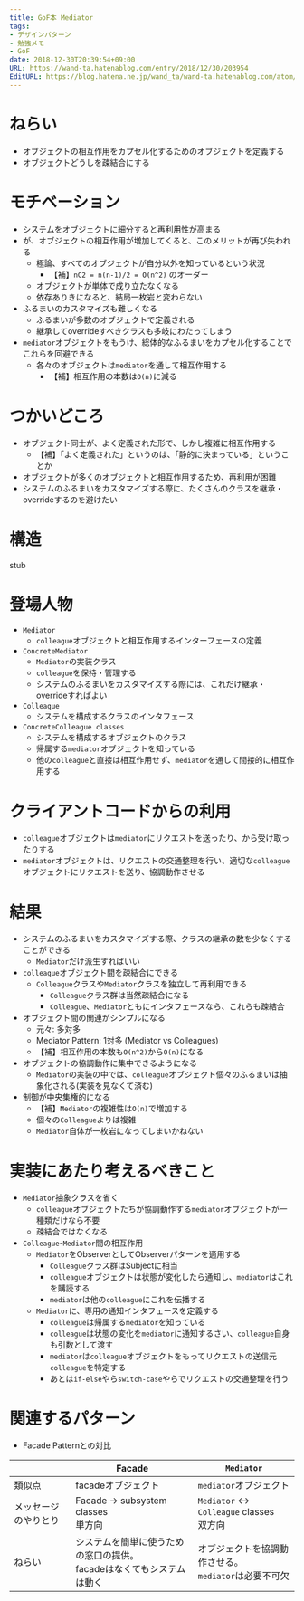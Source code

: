 ```yaml
---
title: GoF本 Mediator
tags:
- デザインパターン
- 勉強メモ
- GoF
date: 2018-12-30T20:39:54+09:00
URL: https://wand-ta.hatenablog.com/entry/2018/12/30/203954
EditURL: https://blog.hatena.ne.jp/wand_ta/wand-ta.hatenablog.com/atom/entry/10257846132692660117
---
```




# ねらい

- オブジェクトの相互作用をカプセル化するためのオブジェクトを定義する
- オブジェクトどうしを疎結合にする


# モチベーション

- システムをオブジェクトに細分すると再利用性が高まる
- が、オブジェクトの相互作用が増加してくると、このメリットが再び失われる
    - 極論、すべてのオブジェクトが自分以外を知っているという状況
        - 【補】`nC2 = n(n-1)/2 = O(n^2)` のオーダー
    - オブジェクトが単体で成り立たなくなる
    - 依存ありきになると、結局一枚岩と変わらない
- ふるまいのカスタマイズも難しくなる
    - ふるまいが多数のオブジェクトで定義される
    - 継承してoverrideすべきクラスも多岐にわたってしまう
- `mediator`オブジェクトをもうけ、総体的なふるまいをカプセル化することでこれらを回避できる
    - 各々のオブジェクトは`mediator`を通して相互作用する
        - 【補】相互作用の本数は`O(n)`に減る


# つかいどころ

- オブジェクト同士が、よく定義された形で、しかし複雑に相互作用する
    - 【補】「よく定義された」というのは、「静的に決まっている」ということか
- オブジェクトが多くのオブジェクトと相互作用するため、再利用が困難
- システムのふるまいをカスタマイズする際に、たくさんのクラスを継承・overrideするのを避けたい


# 構造

stub


# 登場人物

- `Mediator`
    - `colleague`オブジェクトと相互作用するインターフェースの定義
- `ConcreteMediator`
    - `Mediator`の実装クラス
    - `colleague`を保持・管理する
    - システムのふるまいをカスタマイズする際には、これだけ継承・overrideすればよい
- `Colleague`
    - システムを構成するクラスのインタフェース
- `ConcreteColleague classes`
    - システムを構成するオブジェクトのクラス
    - 帰属する`mediator`オブジェクトを知っている
    - 他の`colleague`と直接は相互作用せず、`mediator`を通して間接的に相互作用する


# クライアントコードからの利用

- `colleague`オブジェクトは`mediator`にリクエストを送ったり、から受け取ったりする
- `mediator`オブジェクトは、リクエストの交通整理を行い、適切な`colleague`オブジェクトにリクエストを送り、協調動作させる


# 結果

- システムのふるまいをカスタマイズする際、クラスの継承の数を少なくすることができる
    - `Mediator`だけ派生すればいい
- `colleague`オブジェクト間を疎結合にできる
    - `Colleague`クラスや`Mediator`クラスを独立して再利用できる
        - `Colleague`クラス群は当然疎結合になる
        - `Colleague`、`Mediator`ともにインタフェースなら、これらも疎結合
- オブジェクト間の関連がシンプルになる
    - 元々: 多対多
    - Mediator Pattern: 1対多 (Mediator vs Colleagues)
    - 【補】相互作用の本数も`O(n^2)`から`O(n)`になる
- オブジェクトの協調動作に集中できるようになる
    - `Mediator`の実装の中では、`colleague`オブジェクト個々のふるまいは抽象化される(実装を見なくて済む)
- 制御が中央集権的になる
    - 【補】`Mediator`の複雑性は`O(n)`で増加する
    - 個々の`Colleague`よりは複雑
    - `Mediator`自体が一枚岩になってしまいかねない
    
    
# 実装にあたり考えるべきこと

- `Mediator`抽象クラスを省く
    - `colleague`オブジェクトたちが協調動作する`mediator`オブジェクトが一種類だけなら不要
    - 疎結合ではなくなる
- `Colleague`-`Mediator`間の相互作用
    - `Mediator`をObserverとしてObserverパターンを適用する
        - `Colleague`クラス群はSubjectに相当
        - `colleague`オブジェクトは状態が変化したら通知し、`mediator`はこれを購読する
        - `mediator`は他の`colleague`にこれを伝播する
    - `Mediator`に、専用の通知インタフェースを定義する
        - `colleague`は帰属する`mediator`を知っている
        - `colleague`は状態の変化を`mediator`に通知するさい、`colleague`自身も引数として渡す
        - `mediator`は`colleague`オブジェクトをもってリクエストの送信元`colleague`を特定する
        - あとは`if-else`やら`switch-case`やらでリクエストの交通整理を行う


# 関連するパターン

- Facade Patternとの対比


|                      | Facade                                                                   | `Mediator`                                               |
|----------------------|--------------------------------------------------------------------------|--------------------------------------------------------|
| 類似点               | facadeオブジェクト                                                       | `mediator`オブジェクト                                   |
| メッセージのやりとり | Facade -&gt; subsystem classes<br>単方向                                 | `Mediator` &lt;-&gt; `Colleague` classes <br>双方向        |
| ねらい               | システムを簡単に使うための窓口の提供。<br>facadeはなくてもシステムは動く | オブジェクトを協調動作させる。<br>`mediator`は必要不可欠 |


